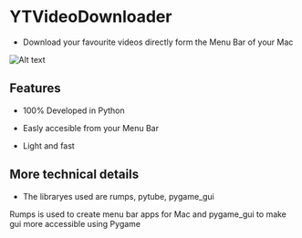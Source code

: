 # YTVideoDownloader

- Download your favourite videos directly form the Menu Bar of your Mac

![Alt text](/relative/path/to/img.jpg?raw=true)



## Features

- 100% Developed in Python

- Easly accesible from your Menu Bar

- Light and fast

## More technical details

- The libraryes used are rumps, pytube, pygame_gui

Rumps is used to create menu bar apps for Mac and pygame_gui to make gui more accessible using Pygame
